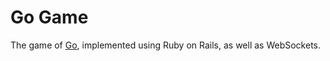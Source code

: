 # Go Game

The game of [Go](https://en.wikipedia.org/wiki/Go_(game)), implemented using Ruby on Rails, as well as WebSockets.

